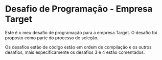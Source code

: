 # Desafio de Programação - Empresa Target

Este é o meu desafio de programação para a empresa Target. O desafio foi proposto como parte do processo de seleção.

Os desafios estão de código estão em ordem de compilação e os outros desafios, mais especificamente os desafios 3 e 4 estão comentados.
